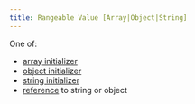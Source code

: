 ```yaml
---
title: Rangeable Value [Array|Object|String]
---
```

One of:
- [array initializer](../../../../types/array.md#initialization)
- [object initializer](../../../../types/object.md#initialization)
- [string initializer](../../../../types/string.md#initialization)
- [reference](../reference.md) to string or object